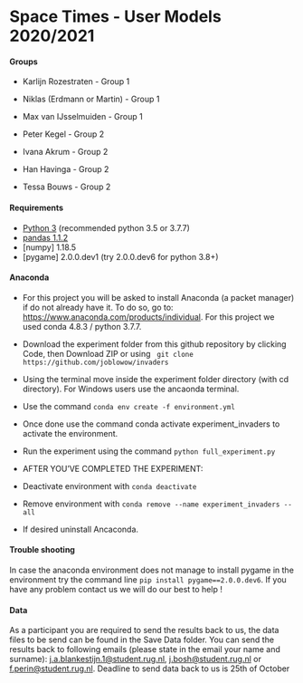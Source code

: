 # Space Times - User Models 2020/2021

#### Groups

- Karlijn Rozestraten - Group 1
- Niklas (Erdmann or Martin) - Group 1
- Max van IJsselmuiden - Group 1

- Peter Kegel - Group 2
- Ivana Akrum - Group 2
- Han Havinga - Group 2
- Tessa Bouws - Group 2


#### Requirements
- [Python 3](https://www.python.org/downloads/) (recommended  python 3.5 or 3.7.7)
- [pandas  1.1.2](https://pandas.pydata.org/getting_started.html)
- [numpy] 1.18.5
- [pygame] 2.0.0.dev1 (try 2.0.0.dev6 for python 3.8+)

#### Anaconda 
- For this project you will be asked to install Anaconda (a packet manager) if do not already have it. To do so, go to: https://www.anaconda.com/products/individual. For this project we used conda 4.8.3 / python 3.7.7.

- Download the experiment folder from this github repository by clicking Code, then Download ZIP or using `` git clone https://github.com/joblowow/invaders``
- Using the terminal move inside the experiment folder directory (with cd directory). For Windows users use the ancaonda terminal.
- Use the command ``conda env create -f environment.yml``
- Once done use the command conda activate experiment_invaders to activate the environment.
- Run the experiment using the command ``python full_experiment.py``
- AFTER YOU’VE COMPLETED THE EXPERIMENT:
- Deactivate environment with ``conda deactivate``
- Remove environment with ``conda remove --name experiment_invaders --all ``
- If desired uninstall Ancaconda.


#### Trouble shooting

In case the anaconda environment does not manage to install pygame in the environment try the command line ``pip install pygame==2.0.0.dev6``. If you have any problem contact us we will do our best to help !

#### Data

As a participant you are required to send the results back to us, the data files to be send can be found in the Save Data folder. You can send the results back to following emails (please state in the email your name and surname): j.a.blankestijn.1@student.rug.nl, j.bosh@student.rug.nl or f.perin@student.rug.nl.
Deadline to send data back to us is 25th of October






